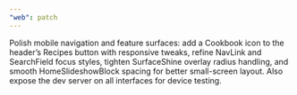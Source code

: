 ```yaml
---
"web": patch
---
```


Polish mobile navigation and feature surfaces: add a Cookbook icon to the header’s Recipes button with responsive tweaks, refine NavLink and SearchField focus styles, tighten SurfaceShine overlay radius handling, and smooth HomeSlideshowBlock spacing for better small-screen layout. Also expose the dev server on all interfaces for device testing.
